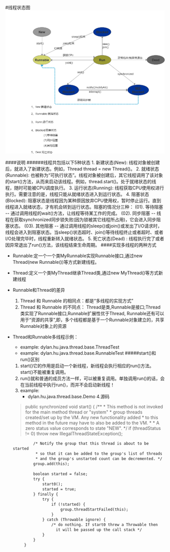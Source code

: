 #线程状态图
![Image text](https://github.com/DylanHoos/thread/blob/master/src/main/resources/image/thread_status.png)

####说明
   ######线程共包括以下5种状态
    1. 新建状态(New): 线程对象被创建后，就进入了新建状态。例如，Thread thread = new Thread()。
    2. 就绪状态(Runnable): 也被称为“可执行状态”。线程对象被创建后，其它线程调用了该对象的start()方法，从而来启动该线程。例如，thread.start()。处于就绪状态的线程，随时可能被CPU调度执行。
    3. 运行状态(Running): 线程获取CPU使用权进行执行。需要注意的是，线程只能从就绪状态进入到运行状态。
    4. 阻塞状态(Blocked): 阻塞状态是线程因为某种原因放弃CPU使用权，暂时停止运行。直到线程进入就绪状态，才有机会转到运行状态。阻塞的情况分三种：
        (01). 等待阻塞 -- 通过调用线程的wait()方法，让线程等待某工作的完成。
        (02). 同步阻塞 -- 线程在获取synchronized同步锁失败(因为锁被其它线程所占用)，它会进入同步阻塞状态。
        (03). 其他阻塞 -- 通过调用线程的sleep()或join()或发出了I/O请求时，线程会进入到阻塞状态。当sleep()状态超时、join()等待线程终止或者超时、或者I/O处理完毕时，线程重新转入就绪状态。
    5. 死亡状态(Dead)    : 线程执行完了或者因异常退出了run()方法，该线程结束生命周期。
####实现多线程的两种方式
   * Runnable:定一个一个类MyRunnable实现Runnable接口,通过new Thread(new Runnable())等方式新建线程。
   * Thread:定义一个类MyThread继承Thread类,通过new MyThread()等方式新建线程
   * Runnable和Thread的差异
        1. Thread 和 Runnable 的相同点：都是“多线程的实现方式”
        2. Thread 和 Runnable 的不同点：
            Thread是类,Runnable是接口;Thread类实现了Runnable接口,Runnable扩展性优于Thread,
            Runnable还有可以用于“资源的共享”,即，多个线程都是基于一个Runnable对象建立的，共享Runnable对象上的资源
   * Thread和Runnable多线程示例：
        - example: dylan.hu.java.thread.base.ThreadTest
        - example: dylan.hu.java.thread.base.RunnableTest
#####start()和run()区别
        1. start()它的作用是启动一个新线程，新线程会执行相应的run()方法。start()不能被重复调用。
        2. run()就和普通的成员方法一样，可以被重复调用。单独调用run()的话，会在当前线程中执行run()，而并不会启动新线程！
        3. example:
            - dylan.hu.java.thread.base.Demo
        4.源码
        > public synchronized void start() {
                  /**
                   * This method is not invoked for the main method thread or "system"
                   * group threads created/set up by the VM. Any new functionality added
                   * to this method in the future may have to also be added to the VM.
                   *
                   * A zero status value corresponds to state "NEW".
                   */
                  if (threadStatus != 0)
                      throw new IllegalThreadStateException();
          
                  /* Notify the group that this thread is about to be started
                   * so that it can be added to the group's list of threads
                   * and the group's unstarted count can be decremented. */
                  group.add(this);
          
                  boolean started = false;
                  try {
                      start0();
                      started = true;
                  } finally {
                      try {
                          if (!started) {
                              group.threadStartFailed(this);
                          }
                      } catch (Throwable ignore) {
                          /* do nothing. If start0 threw a Throwable then
                            it will be passed up the call stack */
                      }
                  }
              }
        
     
